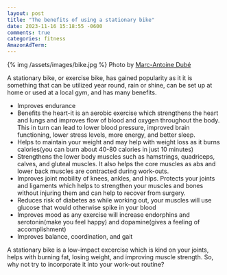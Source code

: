```yaml
---
layout: post
title: "The benefits of using a stationary bike"
date: 2023-11-16 15:18:55 -0600
comments: true
categories: fitness
AmazonAdTerm:
---
```

{% img /assets/images/bike.jpg %}
Photo by <a href="https://unsplash.com/@lifeofdube?utm_content=creditCopyText&utm_medium=referral&utm_source=unsplash">Marc-Antoine Dubé</a>

A stationary bike, or exercise bike, has gained popularity as it it is something that can be utilized year round, rain or shine, can be set up at home or used at a local gym, and has many benefits.

- Improves endurance
- Benefits the heart-it is an aerobic exercise which strengthens the heart and lungs and improves flow of blood and oxygen throughout the body. This in turn can lead to lower blood pressure, improved brain functioning, lower stress levels, more energy, and better sleep.
- Helps to maintain your weight and may help with weight loss as it burns calories(you can burn about 40-80 calories in just 10 minutes)
- Strengthens the lower body muscles such as hamstrings, quadriceps, calves, and gluteal muscles. It also helps the core muscles as abs and lower back muscles are contracted during work-outs.
- Improves joint mobility of knees, ankles, and hips. Protects your joints and ligaments which helps to strengthen your muscles and bones without injuring them and can help to recover from surgery.
- Reduces risk of diabetes as while working out, your muscles will use glucose that would otherwise spike in your blood
- Improves mood as any exercise will increase endorphins and serotonin(make you feel happy) and dopamine(gives a feeling of accomplishment)
- Improves balance, coordination, and gait


A stationary bike is a low-impact excercise which is kind on your joints, helps with burning fat, losing weight, and improving muscle strength. So, why not try to incorporate it into your work-out routine?
